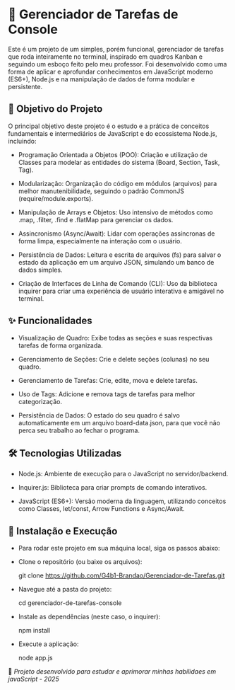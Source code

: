 # 📝 Gerenciador de Tarefas de Console

Este é um projeto de um simples, porém funcional, gerenciador de tarefas que roda inteiramente no terminal, inspirado em quadros Kanban e seguindo um esboço feito pelo meu professor. Foi desenvolvido como uma forma de aplicar e aprofundar conhecimentos em JavaScript moderno (ES6+), Node.js e na manipulação de dados de forma modular e persistente.

## 🎯 Objetivo do Projeto

O principal objetivo deste projeto é o estudo e a prática de conceitos fundamentais e intermediários de JavaScript e do ecossistema Node.js, incluindo:

- Programação Orientada a Objetos (POO): Criação e utilização de Classes para modelar as entidades do sistema (Board, Section, Task, Tag).

- Modularização: Organização do código em módulos (arquivos) para melhor manutenibilidade, seguindo o padrão CommonJS (require/module.exports).

- Manipulação de Arrays e Objetos: Uso intensivo de métodos como .map, .filter, .find e .flatMap para gerenciar os dados.

- Assincronismo (Async/Await): Lidar com operações assíncronas de forma limpa, especialmente na interação com o usuário.

- Persistência de Dados: Leitura e escrita de arquivos (fs) para salvar o estado da aplicação em um arquivo JSON, simulando um banco de dados simples.

- Criação de Interfaces de Linha de Comando (CLI): Uso da biblioteca inquirer para criar uma experiência de usuário interativa e amigável no terminal.

## ✨ Funcionalidades

- Visualização de Quadro: Exibe todas as seções e suas respectivas tarefas de forma organizada.

- Gerenciamento de Seções: Crie e delete seções (colunas) no seu quadro.

- Gerenciamento de Tarefas: Crie, edite, mova e delete tarefas.

- Uso de Tags: Adicione e remova tags de tarefas para melhor categorização.

- Persistência de Dados: O estado do seu quadro é salvo automaticamente em um arquivo board-data.json, para que você não perca seu trabalho ao fechar o programa.

## 🛠️ Tecnologias Utilizadas

- Node.js: Ambiente de execução para o JavaScript no servidor/backend.

- Inquirer.js: Biblioteca para criar prompts de comando interativos.

- JavaScript (ES6+): Versão moderna da linguagem, utilizando conceitos como Classes, let/const, Arrow Functions e Async/Await.

## 🚀 Instalação e Execução

- Para rodar este projeto em sua máquina local, siga os passos abaixo:

- Clone o repositório (ou baixe os arquivos):

  git clone https://github.com/G4b1-Brandao/Gerenciador-de-Tarefas.git


- Navegue até a pasta do projeto:

  cd gerenciador-de-tarefas-console

- Instale as dependências (neste caso, o inquirer):

  npm install

- Execute a aplicação:

  node app.js


📌 *Projeto desenvolvido para estudar e aprimorar minhas habilidaes em javaScript - 2025*  
